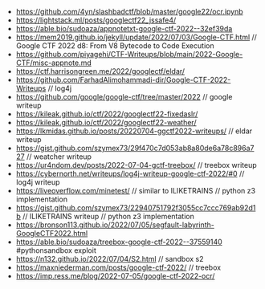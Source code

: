 - https://github.com/4yn/slashbadctf/blob/master/google22/ocr.ipynb
- https://lightstack.ml/posts/googlectf22_jssafe4/
- https://able.bio/sudoaza/appnotetxt-google-ctf-2022--32ef39da
- https://mem2019.github.io/jekyll/update/2022/07/03/Google-CTF.html // Google CTF 2022 d8: From V8 Bytecode to Code Execution
- https://github.com/piyagehi/CTF-Writeups/blob/main/2022-Google-CTF/misc-appnote.md
- https://ctf.harrisongreen.me/2022/googlectf/eldar/
- https://github.com/FarhadAlimohammadi-dir/Google-CTF-2022-Writeups // log4j
- https://github.com/google/google-ctf/tree/master/2022 // google writeup
- https://kileak.github.io/ctf/2022/googlectf22-fixedaslr/
- https://kileak.github.io/ctf/2022/googlectf22-weather/
- https://lkmidas.github.io/posts/20220704-ggctf2022-writeups/ // eldar writeup
- https://gist.github.com/szymex73/29f470c7d053ab8a80de6a78c896a727 // weatcher writeup
- https://ur4ndom.dev/posts/2022-07-04-gctf-treebox/ // treebox writeup
- https://cybernorth.net/writeups/log4j-writeup-google-ctf-2022/#0 // log4j writeup
- https://liveoverflow.com/minetest/ // similar to ILIKETRAINS // python z3 implementation
- https://gist.github.com/szymex73/22940751792f3055cc7ccc769ab92d1b // ILIKETRAINS writeup // python z3 implementation
- https://bronson113.github.io/2022/07/05/segfault-labyrinth-GoogleCTF2022.html
- https://able.bio/sudoaza/treebox-google-ctf-2022--37559140 #pythonsandbox exploit
- https://n132.github.io/2022/07/04/S2.html // sandbox s2
- https://maxniederman.com/posts/google-ctf-2022/ // treebox
- https://imp.ress.me/blog/2022-07-05/google-ctf-2022-ocr/